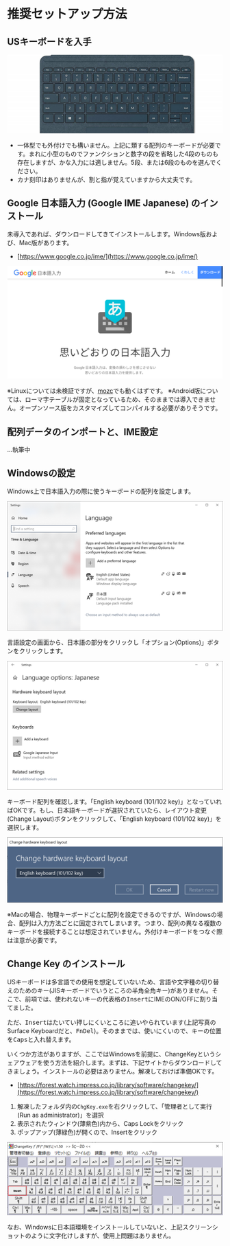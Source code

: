 # 推奨セットアップ方法

## USキーボードを入手

![US Keyboard](images/us-keyboard.jpg)

- 一体型でも外付けでも構いません。上記に類する配列のキーボードが必要です。まれに小型のものでファンクションと数字の段を省略した4段のものも存在しますが、かな入力には適しません。5段、または6段のものを選んでください。
- カナ刻印はありませんが、割と指が覚えていますから大丈夫です。

## Google 日本語入力 (Google IME Japanese) のインストール

未導入であれば、ダウンロードしてきてインストールします。Windows版および、Mac版があります。

- [https://www.google.co.jp/ime/](https://www.google.co.jp/ime/)

![Google IME](images/google-ime.png)

※Linuxについては未検証ですが、[mozc](https://github.com/google/mozc)でも動くはずです。
※Android版については、ローマ字テーブルが固定となっているため、そのままでは導入できません。オープンソース版をカスタマイズしてコンパイルする必要がありそうです。

## 配列データのインポートと、IME設定

...執筆中

## Windowsの設定

Windows上で日本語入力の際に使うキーボードの配列を設定します。

![Windows Languages](images/win-language.png)

言語設定の画面から、日本語の部分をクリックし「オプション(Options)」ボタンをクリックします。

![Windows Keyboard](images/win-keyboard.png)

キーボード配列を確認します。「English keyboard (101/102 key)」となっていればOKです。もし、日本語キーボードが選択されていたら、レイアウト変更(Change Layout)ボタンをクリックして、「English keyboard (101/102 key)」を選択します。

![Windows Keyboard Layout](images/win-keyboard-layout.png)

※Macの場合、物理キーボードごとに配列を設定できるのですが、Windowsの場合、配列は入力方法ごとに固定されてしまいます。つまり、配列の異なる複数のキーボードを接続することは想定されていません。外付けキーボードをつなぐ際は注意が必要です。

## Change Key のインストール

USキーボードは多言語での使用を想定していないため、言語や文字種の切り替えのためのキー(JISキーボードでいうところの半角全角キー)がありません。そこで、前項では、使われないキーの代表格の<kbd>Insert</kbd>にIMEのON/OFFに割り当てました。

ただ、<kbd>Insert</kbd>はたいてい押しにくいところに追いやられています(上記写真のSurface Keyboardだと、<kbd>Fn</kbd><kbd>Del</kbd>)。そのままでは、使いにくいので、キーの位置を<kbd>Caps</kbd>と入れ替えます。

いくつか方法がありますが、ここではWindowsを前提に、ChangeKeyというシェアウェアを使う方法を紹介します。まずは、下記サイトからダウンロードしてきましょう。インストールの必要はありません。解凍しておけば準備OKです。

- [https://forest.watch.impress.co.jp/library/software/changekey/](https://forest.watch.impress.co.jp/library/software/changekey/)

1. 解凍したフォルダ内の`ChgKey.exe`を右クリックして、「管理者として実行 (Run as administrator)」を選択
2. 表示されたウィンドウ(薄紫色)内から、<kdb>Caps Lock</kdb>をクリック
3. ポップアップ(薄緑色)が開くので、<kdb>Insert</kdb>をクリック

![ChangeKey](images/changekey.png)

なお、Windowsに日本語環境をインストールしていないと、上記スクリーンショットのように文字化けしますが、使用上問題はありません。

